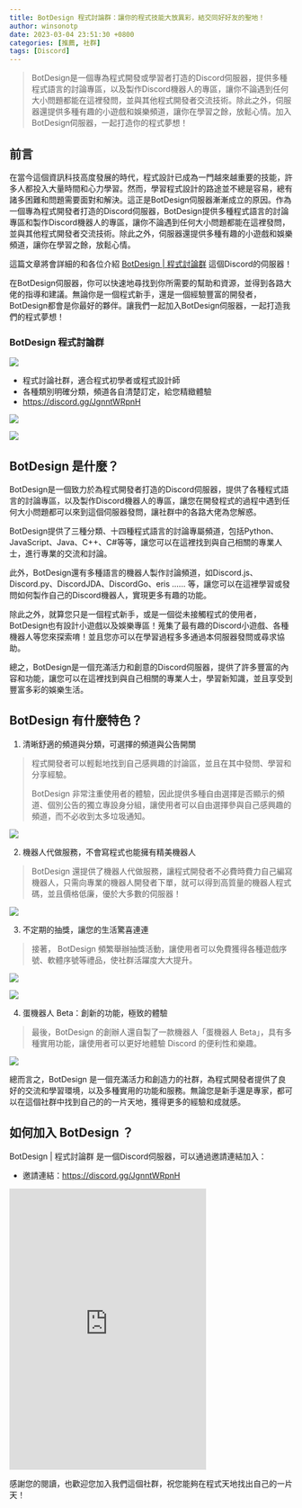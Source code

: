 ```yaml
---
title: BotDesign 程式討論群：讓你的程式技能大放異彩，結交同好好友的聖地！
author: winsonotp
date: 2023-03-04 23:51:30 +0800
categories: [推薦, 社群]
tags: [Discord]
---
```


> BotDesign是一個專為程式開發或學習者打造的Discord伺服器，提供多種程式語言的討論專區，以及製作Discord機器人的專區，讓你不論遇到任何大小問題都能在這裡發問，並與其他程式開發者交流技術。除此之外，伺服器還提供多種有趣的小遊戲和娛樂頻道，讓你在學習之餘，放鬆心情。加入BotDesign伺服器，一起打造你的程式夢想！

## 前言
在當今這個資訊科技高度發展的時代，程式設計已成為一門越來越重要的技能，許多人都投入大量時間和心力學習。然而，學習程式設計的路途並不總是容易，總有諸多困難和問題需要面對和解決。這正是BotDesign伺服器漸漸成立的原因。作為一個專為程式開發者打造的Discord伺服器，BotDesign提供多種程式語言的討論專區和製作Discord機器人的專區，讓你不論遇到任何大小問題都能在這裡發問，並與其他程式開發者交流技術。除此之外，伺服器還提供多種有趣的小遊戲和娛樂頻道，讓你在學習之餘，放鬆心情。

這篇文章將會詳細的和各位介紹 [BotDesign | 程式討論群](https://discord.gg/JgnntWRpnH) 這個Discord的伺服器！

在BotDesign伺服器，你可以快速地尋找到你所需要的幫助和資源，並得到各路大佬的指導和建議。無論你是一個程式新手，還是一個經驗豐富的開發者，BotDesign都會是你最好的夥伴。讓我們一起加入BotDesign伺服器，一起打造我們的程式夢想！

### BotDesign 程式討論群
![](https://cdn.discordapp.com/icons/891279597830803467/c0704ea7d4eee5e01595c71b25b43942.jpg)
- 程式討論社群，適合程式初學者或程式設計師
- 各種類別明確分類，頻道各自清楚訂定，給您精緻體驗
- https://discord.gg/JgnntWRpnH

![](https://i.imgur.com/3kkkqhx.png)

![](https://i.imgur.com/sphXyx3.png)

## BotDesign 是什麼？
BotDesign是一個致力於為程式開發者打造的Discord伺服器，提供了各種程式語言的討論專區，以及製作Discord機器人的專區，讓您在開發程式的過程中遇到任何大小問題都可以來到這個伺服器發問，讓社群中的各路大佬為您解惑。

BotDesign提供了三種分類、十四種程式語言的討論專屬頻道，包括Python、JavaScript、Java、C++、C#等等，讓您可以在這裡找到與自己相關的專業人士，進行專業的交流和討論。

此外，BotDesign還有多種語言的機器人製作討論頻道，如Discord.js、Discord.py、DiscordJDA、DiscordGo、eris ...... 等，讓您可以在這裡學習或發問如何製作自己的Discord機器人，實現更多有趣的功能。

除此之外，就算您只是一個程式新手，或是一個從未接觸程式的使用者，BotDesign也有設計小遊戲以及娛樂專區！蒐集了最有趣的Discord小遊戲、各種機器人等您來探索唷！並且您亦可以在學習過程多多通過本伺服器發問或尋求協助。

總之，BotDesign是一個充滿活力和創意的Discord伺服器，提供了許多豐富的內容和功能，讓您可以在這裡找到與自己相關的專業人士，學習新知識，並且享受到豐富多彩的娛樂生活。

## BotDesign 有什麼特色？
1. 清晰舒適的頻道與分類，可選擇的頻道與公告開關

> 程式開發者可以輕鬆地找到自己感興趣的討論區，並且在其中發問、學習和分享經驗。
> 
> BotDesign 非常注重使用者的體驗，因此提供多種自由選擇是否顯示的頻道、個別公告的獨立專設身分組，讓使用者可以自由選擇參與自己感興趣的頻道，而不必收到太多垃圾通知。

![](https://i.imgur.com/Ip5Jrwy.png)

2. 機器人代做服務，不會寫程式也能擁有精美機器人

> BotDesign 還提供了機器人代做服務，讓程式開發者不必費時費力自己編寫機器人，只需向專業的機器人開發者下單，就可以得到高質量的機器人程式碼，並且價格低廉，優於大多數的伺服器！

![](https://i.imgur.com/v5CePhP.png)

3. 不定期的抽獎，讓您的生活驚喜連連

> 接著， BotDesign 頻繁舉辦抽獎活動，讓使用者可以免費獲得各種遊戲序號、軟體序號等禮品，使社群活躍度大大提升。
> 
![](https://i.imgur.com/9HS0AiT.png)

![](https://i.imgur.com/ZnZCJUG.png)

4. 蛋機器人 Beta：創新的功能，極致的體驗
> 最後，BotDesign 的創辦人還自製了一款機器人「蛋機器人 Beta」，具有多種實用功能，讓使用者可以更好地體驗 Discord 的便利性和樂趣。

![](https://i.imgur.com/OVlBnnY.png)

總而言之，BotDesign 是一個充滿活力和創造力的社群，為程式開發者提供了良好的交流和學習環境，以及多種實用的功能和服務。無論您是新手還是專家，都可以在這個社群中找到自己的的一片天地，獲得更多的經驗和成就感。

## 如何加入 BotDesign ？
BotDesign | 程式討論群 是一個Discord伺服器，可以通過邀請連結加入：

- 邀請連結：https://discord.gg/JgnntWRpnH

<iframe src="https://discord.com/widget?id=891279597830803467&theme=dark" width="350" height="500" allowtransparency="true" frameborder="0" sandbox="allow-popups allow-popups-to-escape-sandbox allow-same-origin allow-scripts"></iframe>

感謝您的閱讀，也歡迎您加入我們這個社群，祝您能夠在程式天地找出自己的一片天！
